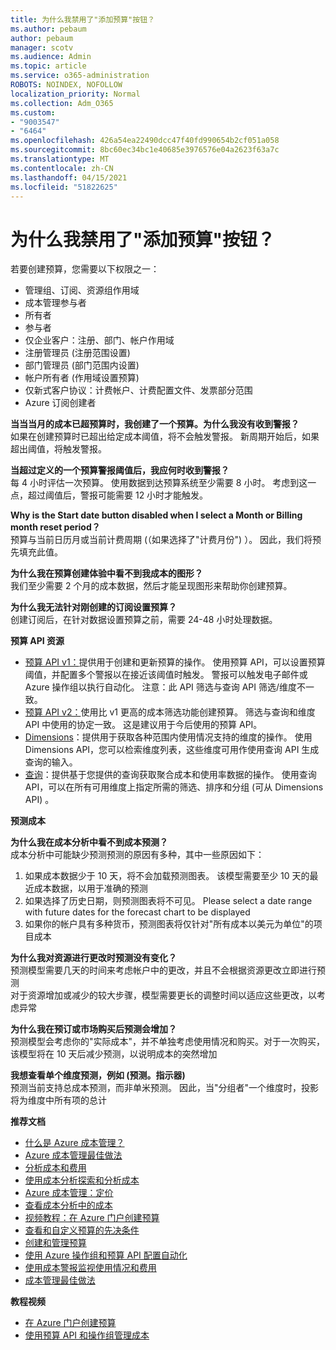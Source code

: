 ```yaml
---
title: 为什么我禁用了"添加预算"按钮？
ms.author: pebaum
author: pebaum
manager: scotv
ms.audience: Admin
ms.topic: article
ms.service: o365-administration
ROBOTS: NOINDEX, NOFOLLOW
localization_priority: Normal
ms.collection: Adm_O365
ms.custom:
- "9003547"
- "6464"
ms.openlocfilehash: 426a54ea22490dcc47f40fd990654b2cf051a058
ms.sourcegitcommit: 8bc60ec34bc1e40685e3976576e04a2623f63a7c
ms.translationtype: MT
ms.contentlocale: zh-CN
ms.lasthandoff: 04/15/2021
ms.locfileid: "51822625"
---
```

# <a name="why-is-the-add-budget-button-disabled-for-me"></a>为什么我禁用了"添加预算"按钮？

若要创建预算，您需要以下权限之一：

- 管理组、订阅、资源组作用域
- 成本管理参与者
- 所有者
- 参与者
- 仅企业客户：注册、部门、帐户作用域
- 注册管理员 (注册范围设置) 
- 部门管理员 (部门范围内设置) 
- 帐户所有者 (作用域设置预算) 
- 仅新式客户协议：计费帐户、计费配置文件、发票部分范围
- Azure 订阅创建者

**当当当月的成本已超预算时，我创建了一个预算。为什么我没有收到警报？**  
如果在创建预算时已超出给定成本阈值，将不会触发警报。 新周期开始后，如果超出阈值，将触发警报。

**当超过定义的一个预算警报阈值后，我应何时收到警报？**  
每 4 小时评估一次预算。 使用数据到达预算系统至少需要 8 小时。 考虑到这一点，超过阈值后，警报可能需要 12 小时才能触发。

**Why is the Start date button disabled when I select a Month or Billing month reset period？**  
预算与当前日历月或当前计费周期 (（如果选择了"计费月份") ）。 因此，我们将预先填充此值。

**为什么我在预算创建体验中看不到我成本的图形？**  
我们至少需要 2 个月的成本数据，然后才能呈现图形来帮助你创建预算。

**为什么我无法针对刚创建的订阅设置预算？**  
创建订阅后，在针对数据设置预算之前，需要 24-48 小时处理数据。

**预算 API 资源**

- [预算 API v1：](https://docs.microsoft.com/rest/api/consumption/budgets?WT.mc_id=Portal-Microsoft_Azure_Support)提供用于创建和更新预算的操作。 使用预算 API，可以设置预算阈值，并配置多个警报以在接近该阈值时触发。 警报可以触发电子邮件或 Azure 操作组以执行自动化。 注意：此 API 筛选与查询 API 筛选/维度不一致。
- [预算 API v2：](https://github.com/Azure/azure-rest-api-specs/blob/master/specification/cost-management/resource-manager/Microsoft.CostManagement/preview/2019-04-01-preview/examples/CreateOrUpdateBudget.json)使用比 v1 更高的成本筛选功能创建预算。 筛选与查询和维度 API 中使用的协定一致。 这是建议用于今后使用的预算 API。
- [Dimensions](https://docs.microsoft.com/rest/api/cost-management/dimensions?WT.mc_id=Portal-Microsoft_Azure_Support)：提供用于获取各种范围内使用情况支持的维度的操作。 使用 Dimensions API，您可以检索维度列表，这些维度可用作使用查询 API 生成查询的输入。
- [查询](https://docs.microsoft.com/rest/api/cost-management/query?WT.mc_id=Portal-Microsoft_Azure_Support)：提供基于您提供的查询获取聚合成本和使用率数据的操作。 使用查询 API，可以在所有可用维度上指定所需的筛选、排序和分组 (可从 Dimensions API) 。

**预测成本**

**为什么我在成本分析中看不到成本预测？**  
成本分析中可能缺少预测预测的原因有多种，其中一些原因如下：

1. 如果成本数据少于 10 天，将不会加载预测图表。 该模型需要至少 10 天的最近成本数据，以用于准确的预测
2. 如果选择了历史日期，则预测图表将不可见。 Please select a date range with future dates for the forecast chart to be displayed
3. 如果你的帐户具有多种货币，预测图表将仅针对"所有成本以美元为单位"的项目成本

**为什么我对资源进行更改时预测没有变化？**  
预测模型需要几天的时间来考虑帐户中的更改，并且不会根据资源更改立即进行预测  
对于资源增加或减少的较大步骤，模型需要更长的调整时间以适应这些更改，以考虑异常

**为什么我在预订或市场购买后预测会增加？**  
预测模型会考虑你的"实际成本"，并不单独考虑使用情况和购买。对于一次购买，该模型将在 10 天后减少预测，以说明成本的突然增加

**我想查看单个维度预测，例如 (预测。指示器)**  
预测当前支持总成本预测，而非单米预测。 因此，当"分组者"一个维度时，投影将为维度中所有项的总计

**推荐文档**

- [什么是 Azure 成本管理？](https://docs.microsoft.com/azure/cost-management/overview-cost-mgt?WT.mc_id=Portal-Microsoft_Azure_Support)
- [Azure 成本管理最佳做法](https://docs.microsoft.com/azure/cost-management/cost-mgt-best-practices?WT.mc_id=Portal-Microsoft_Azure_Support)
- [分析成本和费用](https://docs.microsoft.com/azure/cost-management/quick-acm-cost-analysis?WT.mc_id=Portal-Microsoft_Azure_Support)
- [使用成本分析探索和分析成本](https://docs.microsoft.com/azure/cost-management/quick-acm-cost-analysis?WT.mc_id=Portal-Microsoft_Azure_Support)
- [Azure 成本管理：定价](https://azure.microsoft.com/services/cost-management/#pricing)
- [查看成本分析中的成本](https://docs.microsoft.com/azure/cost-management-billing/costs/quick-acm-cost-analysis?WT.mc_id=Portal-Microsoft_Azure_Support#review-costs-in-cost-analysis)
- [视频教程：在 Azure 门户创建预算](https://www.youtube.com/watch?v=ExIVG_Gr45A&t=4s)
- [查看和自定义预算的先决条件](https://docs.microsoft.com/azure/cost-management-billing/costs/tutorial-acm-create-budgets?WT.mc_id=Portal-Microsoft_Azure_Support#prerequisites)
- [创建和管理预算](https://docs.microsoft.com/azure/cost-management-billing/costs/tutorial-acm-create-budgets?WT.mc_id=Portal-Microsoft_Azure_Support#create-a-budget-in-the-azure-portal)
- [使用 Azure 操作组和预算 API 配置自动化](https://docs.microsoft.com/azure/cost-management/tutorial-acm-create-budgets?WT.mc_id=Portal-Microsoft_Azure_Support#trigger-an-action-group)
- [使用成本警报监视使用情况和费用](https://docs.microsoft.com/azure/cost-management/cost-mgt-alerts-monitor-usage-spending?WT.mc_id=Portal-Microsoft_Azure_Support)
- [成本管理最佳做法](https://docs.microsoft.com/azure/cost-management/cost-mgt-best-practices?WT.mc_id=Portal-Microsoft_Azure_Support)  

**教程视频**

- [在 Azure 门户创建预算](https://go.microsoft.com/fwlink/?linkid=2146761)
- [使用预算 API 和操作组管理成本](https://go.microsoft.com/fwlink/?linkid=2147038)
